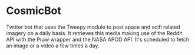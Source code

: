 # CosmicBot
Twitter bot that uses the Tweepy module to post space and scifi related imagery on a daily basis. It retrieves this media making use of the Reddit API with the Praw wrapper and the NASA APOD API. It's scheduled to fetch an image or a video a few times a day.
